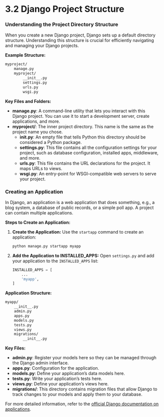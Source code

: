 # 3.2 Django Project Structure

### Understanding the Project Directory Structure

When you create a new Django project, Django sets up a default directory structure. Understanding this structure is crucial for efficiently navigating and managing your Django projects.

**Example Structure:**

```markdown
myproject/
    manage.py
    myproject/
        __init__.py
        settings.py
        urls.py
        wsgi.py
```

**Key Files and Folders:**

- **manage.py**: A command-line utility that lets you interact with this Django project. You can use it to start a development server, create applications, and more.
- **myproject/**: The inner project directory. This name is the same as the project name you chose.
    - **init.py**: An empty file that tells Python this directory should be considered a Python package.
    - **settings.py**: This file contains all the configuration settings for your project, such as database configuration, installed apps, middleware, and more.
    - **urls.py**: This file contains the URL declarations for the project. It maps URLs to views.
    - **wsgi.py**: An entry-point for WSGI-compatible web servers to serve your project.

### Creating an Application

In Django, an application is a web application that does something, e.g., a blog system, a database of public records, or a simple poll app. A project can contain multiple applications.

**Steps to Create an Application:**

1. **Create the Application:**
Use the `startapp` command to create an application:
    
    ```bash
    python manage.py startapp myapp
    ```
    
2. **Add the Application to INSTALLED_APPS:**
Open `settings.py` and add your application to the `INSTALLED_APPS` list:
    
    ```python
    INSTALLED_APPS = [
        ...
        'myapp',
    ]
    ```
    

**Application Structure:**

```markdown
myapp/
    __init__.py
    admin.py
    apps.py
    models.py
    tests.py
    views.py
    migrations/
        __init__.py
```

**Key Files:**

- **admin.py**: Register your models here so they can be managed through the Django admin interface.
- **apps.py**: Configuration for the application.
- **models.py**: Define your application’s data models here.
- **tests.py**: Write your application’s tests here.
- **views.py**: Define your application’s views here.
- **migrations/**: This directory contains migration files that allow Django to track changes to your models and apply them to your database.

For more detailed information, refer to the [official Django documentation on applications](https://docs.djangoproject.com/en/stable/ref/applications/).